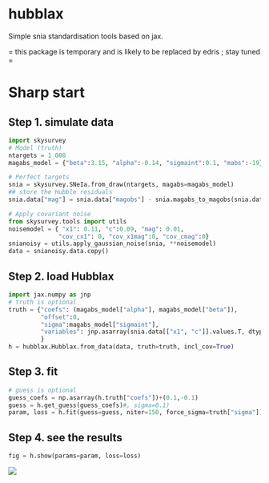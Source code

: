 # hubblax
Simple snia standardisation tools based on jax.

= this package is temporary and is likely to be replaced by edris ; stay tuned =

# Sharp start

## Step 1. simulate data
```python
import skysurvey
# Model (truth)
ntargets = 1_000
magabs_model = {"beta":3.15, "alpha":-0.14, "sigmaint":0.1, "mabs":-19}

# Perfect targets
snia = skysurvey.SNeIa.from_draw(ntargets, magabs=magabs_model)
## store the Hubble residuals
snia.data["mag"] = snia.data["magobs"] - snia.magabs_to_magobs(snia.data["z"], magabs=magabs_model["mabs"])

# Apply covariant noise
from skysurvey.tools import utils
noisemodel = { "x1": 0.11, "c":0.09, "mag": 0.01, 
              "cov_cx1": 0, "cov_x1mag":0, "cov_cmag":0}
snianoisy = utils.apply_gaussian_noise(snia, **noisemodel)
data = snianoisy.data.copy()
```

## Step 2. load Hubblax
```python
import jax.numpy as jnp
# truth is optional
truth = {"coefs": (magabs_model["alpha"], magabs_model["beta"]),
         "offset":0,
         "sigma":magabs_model["sigmaint"],
         "variables": jnp.asarray(snia.data[["x1", "c"]].values.T, dtype="float32")
         }
h = hubblax.Hubblax.from_data(data, truth=truth, incl_cov=True)
```

## Step 3. fit
```python
# guess is optional
guess_coefs = np.asarray(h.truth["coefs"])+(0.1,-0.1)
guess = h.get_guess(guess_coefs)#, sigma=0.1)
param, loss = h.fit(guess=guess, niter=150, force_sigma=truth["sigma"])
```

## Step 4. see the results
```python
fig = h.show(params=param, loss=loss)
```
![](gallery/example_plot.png)
